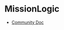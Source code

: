 # MissionLogic

- [Community Doc](https://docs.bannerlordmodding.com/_csharp-api/mountandblade/missionbehaviour/missionlogic.html)
